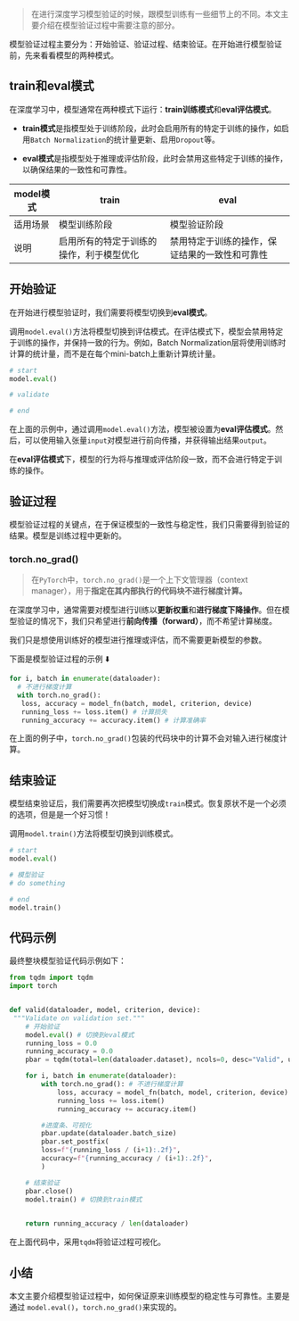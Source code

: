 > 在进行深度学习模型验证的时候，跟模型训练有一些细节上的不同。本文主要介绍在模型验证过程中需要注意的部分。

模型验证过程主要分为：开始验证、验证过程、结束验证。在开始进行模型验证前，先来看看模型的两种模式。

## train和eval模式

在深度学习中，模型通常在两种模式下运行：**train训练模式**和**eval评估模式**。

- **train模式**是指模型处于训练阶段，此时会启用所有的特定于训练的操作，如启用`Batch Normalization`的统计量更新、启用`Dropout`等。

- **eval模式**是指模型处于推理或评估阶段，此时会禁用这些特定于训练的操作，以确保结果的一致性和可靠性。

|model模式   | train|eval|
|--|--|--|
| 适用场景 |模型训练阶段 | 模型验证阶段|
| 说明 | 启用所有的特定于训练的操作，利于模型优化 | 禁用特定于训练的操作，保证结果的一致性和可靠性 |

## 开始验证
在开始进行模型验证时，我们需要将模型切换到**eval模式**。

调用`model.eval()`方法将模型切换到评估模式。在评估模式下，模型会禁用特定于训练的操作，并保持一致的行为。例如，Batch Normalization层将使用训练时计算的统计量，而不是在每个mini-batch上重新计算统计量。

```python
# start
model.eval()

# validate

# end
```

在上面的示例中，通过调用`model.eval()`方法，模型被设置为**eval评估模式**。然后，可以使用输入张量`input`对模型进行前向传播，并获得输出结果`output`。

在**eval评估模式**下，模型的行为将与推理或评估阶段一致，而不会进行特定于训练的操作。



## 验证过程

模型验证过程的关键点，在于保证模型的一致性与稳定性，我们只需要得到验证的结果。模型是训练过程中更新的。

### torch.no_grad()

> 在`PyTorch`中，`torch.no_grad()`是一个上下文管理器（context manager），用于**指定在其内部执行的代码块不进行梯度计算。**

在深度学习中，通常需要对模型进行训练以**更新权重**和**进行梯度下降操作**。但在模型验证的情况下，我们只希望进行**前向传播（forward）**，而不希望计算梯度。

我们只是想使用训练好的模型进行推理或评估，而不需要更新模型的参数。

下面是模型验证过程的示例 ⬇️
```python
for i, batch in enumerate(dataloader):
  # 不进行梯度计算
  with torch.no_grad(): 
   loss, accuracy = model_fn(batch, model, criterion, device)
   running_loss += loss.item() # 计算损失
   running_accuracy += accuracy.item() # 计算准确率
```

在上面的例子中，`torch.no_grad()`包装的代码块中的计算不会对输入进行梯度计算。


## 结束验证
模型结束验证后，我们需要再次把模型切换成`train`模式。恢复原状不是一个必须的选项，但是是一个好习惯！

调用`model.train()`方法将模型切换到训练模式。

```python
# start
model.eval()

# 模型验证
# do something

# end
model.train()

```


## 代码示例
最终整块模型验证代码示例如下：
```python
from tqdm import tqdm
import torch


def valid(dataloader, model, criterion, device): 
 """Validate on validation set."""
    # 开始验证
    model.eval() # 切换到eval模式
    running_loss = 0.0
    running_accuracy = 0.0
    pbar = tqdm(total=len(dataloader.dataset), ncols=0, desc="Valid", unit=" uttr")

    for i, batch in enumerate(dataloader):
        with torch.no_grad(): # 不进行梯度计算
            loss, accuracy = model_fn(batch, model, criterion, device) # 计算损失和准确率
            running_loss += loss.item()
            running_accuracy += accuracy.item()

        #进度条、可视化
        pbar.update(dataloader.batch_size) 
        pbar.set_postfix(
        loss=f"{running_loss / (i+1):.2f}",
        accuracy=f"{running_accuracy / (i+1):.2f}",
        )

    # 结束验证
    pbar.close()
    model.train() # 切换到train模式
    

    return running_accuracy / len(dataloader)
```
在上面代码中，采用`tqdm`将验证过程可视化。

## 小结
本文主要介绍模型验证过程中，如何保证原来训练模型的稳定性与可靠性。主要是通过 `model.eval()`，`torch.no_grad()`来实现的。
